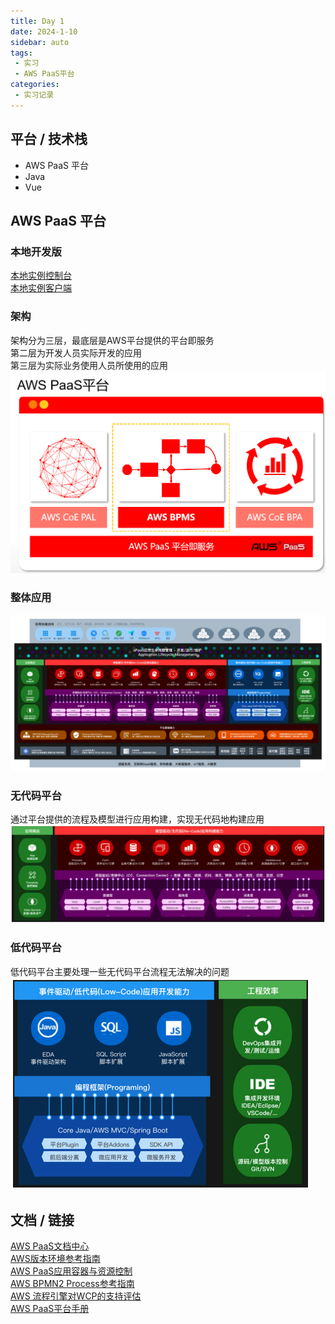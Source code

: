 ```yaml
---
title: Day 1
date: 2024-1-10
sidebar: auto
tags:
 - 实习
 - AWS PaaS平台
categories:
 - 实习记录
---
```


## 平台 / 技术栈
- AWS PaaS 平台
- Java
- Vue

## AWS PaaS 平台

### 本地开发版
[本地实例控制台](http://localhost:8088/portal/console/)  
[本地实例客户端](http://localhost:8088/portal/)  

### 架构
架构分为三层，最底层是AWS平台提供的平台即服务  
第二层为开发人员实际开发的应用  
第三层为实际业务使用人员所使用的应用  
![架构](../.vuepress/public/photo/day1/jiagou.png)

### 整体应用
![整体应用](../.vuepress/public/photo/day1/fullIntro.png)

### 无代码平台
通过平台提供的流程及模型进行应用构建，实现无代码地构建应用  
![无代码平台](../.vuepress/public/photo/day1/nocode.png)

### 低代码平台
低代码平台主要处理一些无代码平台流程无法解决的问题  
![低代码平台](../.vuepress/public/photo/day1/lowcode.png)




## 文档 / 链接
[AWS PaaS文档中心](https://docs.awspaas.com/help/index.html)  
[AWS版本环境参考指南](https://docs.awspaas.com/reference-guide/aws-paas-env-guide/index.html)  
[AWS PaaS应用容器与资源控制](https://docs.awspaas.com/reference-guide/aws-paas-container-reference-guide/index.html)  
[AWS BPMN2 Process参考指南](https://docs.awspaas.com/reference-guide/aws-paas-process-reference-guide/index.html)  
[AWS 流程引擎对WCP的支持评估](https://docs.awspaas.com/reference-guide/aws-paas-wcp-reference-guide/index.html)  
[AWS PaaS平台手册](https://docs.awspaas.com/help/usermanual/)
